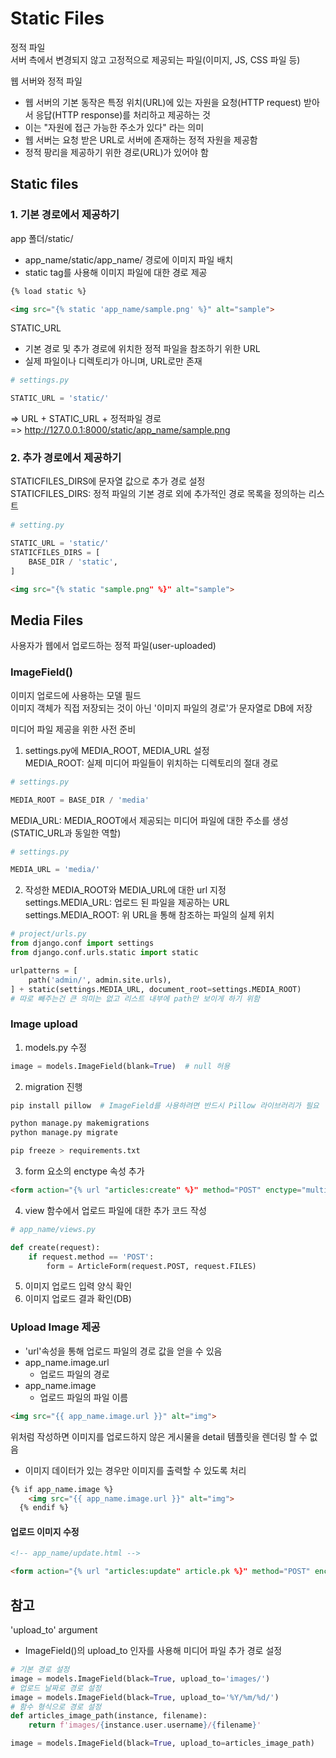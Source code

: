 # Static Files
정적 파일  
서버 측에서 변경되지 않고 고정적으로 제공되는 파일(이미지, JS, CSS 파일 등)  

웹 서버와 정적 파일
- 웹 서버의 기본 동작은 특정 위치(URL)에 있는 자원을 요청(HTTP request) 받아서 응답(HTTP response)를 처리하고 제공하는 것
- 이는 "자원에 접근 가능한 주소가 있다" 라는 의미
- 웹 서버는 요청 받은 URL로 서버에 존재하는 정적 자원을 제공함
- 정적 팡리을 제공하기 위한 경로(URL)가 있어야 함

## Static files

### 1. 기본 경로에서 제공하기
app 폴더/static/
- app_name/static/app_name/ 경로에 이미지 파일 배치
- static tag를 사용해 이미지 파일에 대한 경로 제공
```html
{% load static %}

<img src="{% static 'app_name/sample.png' %}" alt="sample">
```
STATIC_URL
- 기본 경로 및 추가 경로에 위치한 정적 파일을 참조하기 위한 URL
- 실제 파일이나 디렉토리가 아니며, URL로만 존재
```python
# settings.py

STATIC_URL = 'static/'
```
=> URL + STATIC_URL + 정적파일 경로  
=> http://127.0.0.1:8000/static/app_name/sample.png
### 2. 추가 경로에서 제공하기
STATICFILES_DIRS에 문자열 값으로 추가 경로 설정  
STATICFILES_DIRS: 정적 파일의 기본 경로 외에 추가적인 경로 목록을 정의하는 리스트
```python
# setting.py

STATIC_URL = 'static/'
STATICFILES_DIRS = [
    BASE_DIR / 'static', 
]
```
```html
<img src="{% static "sample.png" %}" alt="sample">
```

## Media Files
사용자가 웹에서 업로드하는 정적 파일(user-uploaded)

### ImageField()
이미지 업로드에 사용하는 모델 필드  
이미지 객체가 직접 저장되는 것이 아닌 '이미지 파일의 경로'가 문자열로 DB에 저장  

미디어 파일 제공을 위한 사전 준비  
1. settings.py에 MEDIA_ROOT, MEDIA_URL 설정  
MEDIA_ROOT: 실제 미디어 파일들이 위치하는 디렉토리의 절대 경로
```python
# settings.py

MEDIA_ROOT = BASE_DIR / 'media'
```
MEDIA_URL: MEDIA_ROOT에서 제공되는 미디어 파일에 대한 주소를 생성(STATIC_URL과 동일한 역할)
```python
# settings.py

MEDIA_URL = 'media/'
```
2. 작성한 MEDIA_ROOT와 MEDIA_URL에 대한 url 지정  
settings.MEDIA_URL: 업로드 된 파일을 제공하는 URL  
settings.MEDIA_ROOT: 위 URL을 통해 참조하는 파일의 실제 위치
```python
# project/urls.py
from django.conf import settings
from django.conf.urls.static import static

urlpatterns = [
    path('admin/', admin.site.urls),
] + static(settings.MEDIA_URL, document_root=settings.MEDIA_ROOT)
# 따로 빼주는건 큰 의미는 없고 리스트 내부에 path만 보이게 하기 위함
```

### Image upload
1. models.py 수정
```python
image = models.ImageField(blank=True)  # null 허용
```
2. migration 진행
```bash
pip install pillow  # ImageField를 사용하려면 반드시 Pillow 라이브러리가 필요

python manage.py makemigrations
python manage.py migrate

pip freeze > requirements.txt
```
3. form 요소의 enctype 속성 추가
```html
<form action="{% url "articles:create" %}" method="POST" enctype="multipart/form-data">
```
4. view 함수에서 업로드 파일에 대한 추가 코드 작성
```python
# app_name/views.py

def create(request):
    if request.method == 'POST':
        form = ArticleForm(request.POST, request.FILES)
```
5. 이미지 업로드 입력 양식 확인
6. 이미지 업로드 결과 확인(DB)

### Upload Image 제공
- 'url'속성을 통해 업로드 파일의 경로 값을 얻을 수 있음
- app_name.image.url
  - 업로드 파일의 경로
- app_name.image
  - 업로드 파일의 파일 이름
```html
<img src="{{ app_name.image.url }}" alt="img">
```
위처럼 작성하면 이미지를 업로드하지 않은 게시물을 detail 템플릿을 렌더링 할 수 없음
- 이미지 데이터가 있는 경우만 이미지를 출력할 수 있도록 처리
```html
{% if app_name.image %}
    <img src="{{ app_name.image.url }}" alt="img">
  {% endif %}
```

#### 업로드 이미지 수정
```html
<!-- app_name/update.html -->

<form action="{% url "articles:update" article.pk %}" method="POST" enctype='multipart/form-data'>
```

## 참고
'upload_to' argument
- ImageField()의 upload_to 인자를 사용해 미디어 파일 추가 경로 설정
```python
# 기본 경로 설정
image = models.ImageField(black=True, upload_to='images/')
# 업로드 날짜로 경로 설정
image = models.ImageField(black=True, upload_to='%Y/%m/%d/')
# 함수 형식으로 경로 설정
def articles_image_path(instance, filename):
    return f'images/{instance.user.username}/{filename}'

image = models.ImageField(black=True, upload_to=articles_image_path)
```